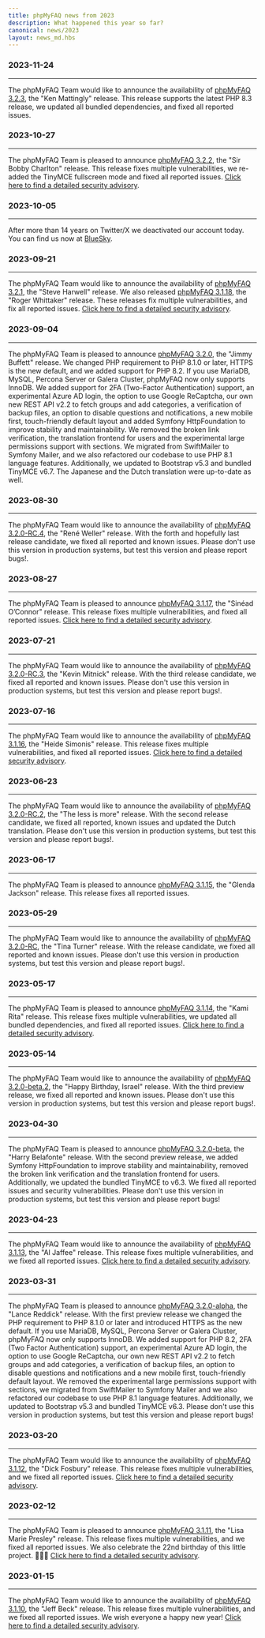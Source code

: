 ```yaml
---
title: phpMyFAQ news from 2023
description: What happened this year so far?
canonical: news/2023
layout: news_md.hbs
---
```


### 2023-11-24

---

The phpMyFAQ Team would like to announce the availability of [phpMyFAQ 3.2.3](/download),
the "Ken Mattingly" release.
This release supports the latest PHP 8.3 release, we updated all bundled dependencies, and fixed all reported issues.

### 2023-10-27

---

The phpMyFAQ Team is pleased to announce [phpMyFAQ 3.2.2](/download), the "Sir Bobby Charlton" release.
This release fixes multiple vulnerabilities, we re-added the TinyMCE fullscreen mode and fixed all reported issues.
[Click here to find a detailed security advisory](/security/advisory-2023-10-27).

### 2023-10-05

---

After more than 14 years on Twitter/X we deactivated our account today.
You can find us now at [BlueSky](https://bsky.app/profile/phpmyfaq.bsky.social).

### 2023-09-21

---

The phpMyFAQ Team would like to announce the availability of [phpMyFAQ 3.2.1](/download),
the "Steve Harwell" release.
We also released [phpMyFAQ 3.1.18](/download), the "Roger Whittaker" release.
These releases fix multiple vulnerabilities, and fix all reported issues.
[Click here to find a detailed security advisory](/security/advisory-2023-09-21).

### 2023-09-04

---

The phpMyFAQ Team is pleased to announce [phpMyFAQ 3.2.0](/download), the "Jimmy Buffett" release.
We changed PHP requirement to PHP 8.1.0 or later, HTTPS is the new default, and we added support for PHP 8.2.
If you use MariaDB, MySQL, Percona Server or Galera Cluster, phpMyFAQ now only supports InnoDB.
We added support for 2FA (Two-Factor Authentication) support, an experimental Azure AD login, the option to use Google
ReCaptcha, our own new REST API v2.2 to fetch groups and add categories, a verification of backup files, an option to
disable questions and notifications, a new mobile first, touch-friendly default layout and added Symfony HttpFoundation
to improve stability and maintainability.
We removed the broken link verification, the translation frontend for users and the experimental large permissions
support with sections.
We migrated from SwiftMailer to Symfony Mailer, and we also refactored our codebase to use PHP 8.1 language features.
Additionally, we updated to Bootstrap v5.3 and bundled TinyMCE v6.7.
The Japanese and the Dutch translation were up-to-date as well.

### 2023-08-30

---

The phpMyFAQ Team would like to announce the availability of [phpMyFAQ 3.2.0-RC.4](/download), the "René Weller" release.
With the forth and hopefully last release candidate, we fixed all reported and known issues.
Please don't use this version in production systems, but test this version and please report bugs!.

### 2023-08-27

---

The phpMyFAQ Team is pleased to announce [phpMyFAQ 3.1.17](/download), the "Sinéad O’Connor" release.
This release fixes multiple vulnerabilities, and fixed all reported issues.
[Click here to find a detailed security advisory](/security/advisory-2023-08-27).

### 2023-07-21

---

The phpMyFAQ Team would like to announce the availability of [phpMyFAQ 3.2.0-RC.3](/download),
the "Kevin Mitnick" release.
With the third release candidate, we fixed all reported and known issues.
Please don't use this version in production systems, but test this version and please report bugs!.

### 2023-07-16

---

The phpMyFAQ Team would like to announce the availability of [phpMyFAQ 3.1.16](/download),
the "Heide Simonis" release.
This release fixes multiple vulnerabilities, and fixed all reported issues.
[Click here to find a detailed security advisory](/security/advisory-2023-07-16).

### 2023-06-23

---

The phpMyFAQ Team would like to announce the availability of [phpMyFAQ 3.2.0-RC.2](/download), the "The less is more" release.
With the second release candidate, we fixed all reported, known issues and updated the Dutch translation.
Please don't use this version in production systems, but test this version and please report bugs!.

### 2023-06-17

---

The phpMyFAQ Team is pleased to announce [phpMyFAQ 3.1.15](/download), the "Glenda Jackson" release.
This release fixes all reported issues.

### 2023-05-29

---

The phpMyFAQ Team would like to announce the availability of [phpMyFAQ 3.2.0-RC](/download), the "Tina Turner" release.
With the release candidate, we fixed all reported and known issues.
Please don't use this version in production systems, but test this version and please report bugs!.

### 2023-05-17

---

The phpMyFAQ Team is pleased to announce [phpMyFAQ 3.1.14](/download), the "Kami Rita" release.
This release fixes multiple vulnerabilities, we updated all bundled dependencies, and fixed all reported issues.
[Click here to find a detailed security advisory](/security/advisory-2023-05-17).

### 2023-05-14

---

The phpMyFAQ Team would like to announce the availability of [phpMyFAQ 3.2.0-beta.2](/download), the "Happy Birthday,
Israel" release. With the third preview release, we fixed all reported and known issues. Please don't use this version
in production systems, but test this version and please report bugs!.

### 2023-04-30

---

The phpMyFAQ Team is pleased to announce [phpMyFAQ 3.2.0-beta](/download), the "Harry Belafonte" release. With the
second preview release, we added Symfony HttpFoundation to improve stability and maintainability, removed the broken
link verification and the translation frontend for users. Additionally, we updated the bundled TinyMCE to v6.3. We fixed
all reported issues and security vulnerabilities. Please don't use this version in production systems, but test this
version and please report bugs!

### 2023-04-23

---

The phpMyFAQ Team would like to announce the availability of [phpMyFAQ 3.1.13](/download), the "Al Jaffee" release.
This release fixes multiple vulnerabilities, and we fixed all reported issues.
[Click here to find a detailed security advisory](/security/advisory-2023-04-23).

### 2023-03-31

---

The phpMyFAQ Team is pleased to announce [phpMyFAQ 3.2.0-alpha](/download), the "Lance Reddick" release. With the first
preview release we changed the PHP requirement to PHP 8.1.0 or later and introduced HTTPS as the new default. If you use
MariaDB, MySQL, Percona Server or Galera Cluster, phpMyFAQ now only supports InnoDB. We added support for PHP 8.2, 2FA
(Two Factor Authentication) support, an experimental Azure AD login, the option to use Google ReCaptcha, our own new
REST API v2.2 to fetch groups and add categories, a verification of backup files, an option to disable questions and
notifications and a new mobile first, touch-friendly default layout. We removed the experimental large permissions
support with sections, we migrated from SwiftMailer to Symfony Mailer and we also refactored our codebase to use PHP 8.1
language features. Additionally, we updated to Bootstrap v5.3 and bundled TinyMCE v6.3. Please don't use this version in
production systems, but test this version and please report bugs!

### 2023-03-20

---

The phpMyFAQ Team would like to announce the availability of [phpMyFAQ 3.1.12](/download), the "Dick Fosbury" release.
This release fixes multiple vulnerabilities, and we fixed all reported issues.
[Click here to find a detailed security advisory](/security/advisory-2023-03-20).

### 2023-02-12

---

The phpMyFAQ Team is pleased to announce [phpMyFAQ 3.1.11](/download), the "Lisa Marie Presley" release. This release
fixes multiple vulnerabilities, and we fixed all reported issues. We also celebrate the 22nd birthday of this little
project. 🎉🍾🥳
[Click here to find a detailed security advisory](/security/advisory-2023-02-12).

### 2023-01-15

---

The phpMyFAQ Team would like to announce the availability of [phpMyFAQ 3.1.10](/download), the "Jeff Beck" release.
This release fixes multiple vulnerabilities, and we fixed all reported issues. We wish everyone a happy new year!
[Click here to find a detailed security advisory](/security/advisory-2023-01-15).
